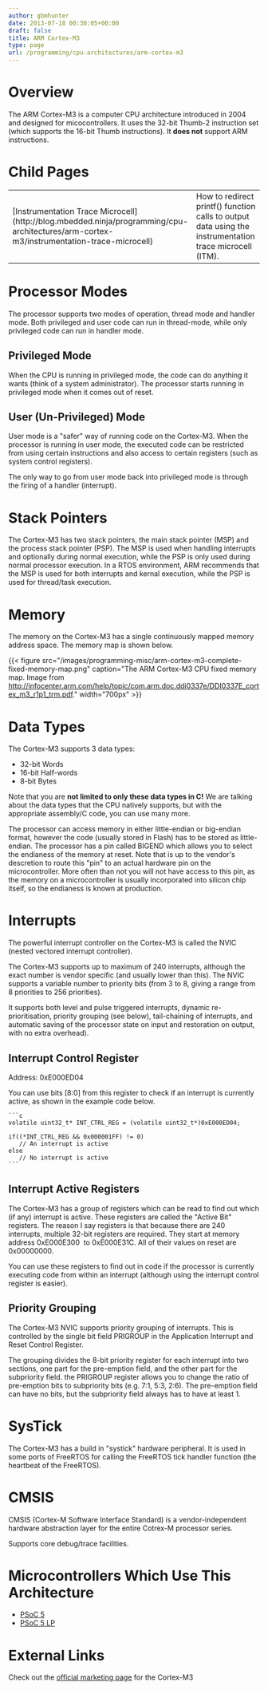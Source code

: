 ```yaml
---
author: gbmhunter
date: 2013-07-18 00:30:05+00:00
draft: false
title: ARM Cortex-M3
type: page
url: /programming/cpu-architectures/arm-cortex-m3
---
```


# Overview


The ARM Cortex-M3 is a computer CPU architecture introduced in 2004 and designed for micocontrollers. It uses the 32-bit Thumb-2 instruction set (which supports the 16-bit Thumb instructions). It **does not** support ARM instructions.


# Child Pages

<table>
<tbody >
<tr >

<td >[Instrumentation Trace Microcell](http://blog.mbedded.ninja/programming/cpu-architectures/arm-cortex-m3/instrumentation-trace-microcell)
</td>

<td >How to redirect printf() function calls to output data using the instrumentation trace microcell (ITM).
</td>
</tr>
</tbody>
</table>

# Processor Modes

The processor supports two modes of operation, thread mode and handler mode. Both privileged and user code can run in thread-mode, while only privileged code can run in handler mode.

## Privileged Mode

When the CPU is running in privileged mode, the code can do anything it wants (think of a system administrator). The processor starts running in privileged mode when it comes out of reset.

## User (Un-Privileged) Mode

User mode is a "safer" way of running code on the Cortex-M3. When the processor is running in user mode, the executed code can be restricted from using certain instructions and also access to certain registers (such as system control registers).

The only way to go from user mode back into privileged mode is through the firing of a handler (interrupt).

# Stack Pointers

The Cortex-M3 has two stack pointers, the main stack pointer (MSP) and the process stack pointer (PSP). The MSP is used when handling interrupts and optionally during normal execution, while the PSP is only used during normal processor execution. In a RTOS environment, ARM recommends that the MSP is used for both interrupts and kernal execution, while the PSP is used for thread/task execution.

# Memory

The memory on the Cortex-M3 has a single continuously mapped memory address space. The memory map is shown below.

{{< figure src="/images/programming-misc/arm-cortex-m3-complete-fixed-memory-map.png" caption="The ARM Cortex-M3 CPU fixed memory map. Image from http://infocenter.arm.com/help/topic/com.arm.doc.ddi0337e/DDI0337E_cortex_m3_r1p1_trm.pdf."  width="700px" >}}

# Data Types

The Cortex-M3 supports 3 data types:

* 32-bit Words
* 16-bit Half-words
* 8-bit Bytes

Note that you are **not limited to only these data types in C!** We are talking about the data types that the CPU natively supports, but with the appropriate assembly/C code, you can use many more.

The processor can access memory in either little-endian or big-endian format, however the code (usually stored in Flash) has to be stored as little-endian. The processor has a pin called BIGEND which allows you to select the endianess of the memory at reset. Note that is up to the vendor's descretion to route this "pin" to an actual hardware pin on the microcontroller. More often than not you will not have access to this pin, as the memory on a microcontroller is usually incorporated into silicon chip itself, so the endianess is known at production.

# Interrupts

The powerful interrupt controller on the Cortex-M3 is called the NVIC (nested vectored interrupt controller).

The Cortex-M3 supports up to maximum of 240 interrupts, although the exact number is vendor specific (and usually lower than this). The NVIC supports a variable number to priority bits (from 3 to 8, giving a range from 8 priorities to 256 priorities).

It supports both level and pulse triggered interrupts, dynamic re-prioritisation, priority grouping (see below), tail-chaining of interrupts, and automatic saving of the processor state on input and restoration on output, with no extra overhead).

## Interrupt Control Register

Address: 0xE000ED04

You can use bits [8:0] from this register to check if an interrupt is currently active, as shown in the example code below.

    ```c
    volatile uint32_t* INT_CTRL_REG = (volatile uint32_t*)0xE000ED04;
    
    if((*INT_CTRL_REG && 0x000001FF) != 0)
       // An interrupt is active
    else
       // No interrupt is active
    ```

## Interrupt Active Registers

The Cortex-M3 has a group of registers which can be read to find out which (if any) interrupt is active. These registers are called the "Active Bit" registers. The reason I say registers is that because there are 240 interrupts, multiple 32-bit registers are required. They start at memory address 0xE000E300  to 0xE000E31C. All of their values on reset are 0x00000000.

You can use these registers to find out in code if the processor is currently executing code from within an interrupt (although using the interrupt control register is easier).

## Priority Grouping

The Cortex-M3 NVIC supports priority grouping of interrupts. This is controlled by the single bit field PRIGROUP in the Application Interrupt and Reset Control Register.

The grouping divides the 8-bit priority register for each interrupt into two sections, one part for the pre-emption field, and the other part for the subpriority field. the PRIGROUP register allows you to change the ratio of pre-emption bits to subpriority bits (e.g. 7:1, 5:3, 2:6). The pre-emption field can have no bits, but the subpriority field always has to have at least 1.

# SysTick

The Cortex-M3 has a build in "systick" hardware peripheral. It is used in some ports of FreeRTOS for calling the FreeRTOS tick handler function (the heartbeat of the FreeRTOS).

# CMSIS

CMSIS (Cortex-M Software Interface Standard) is a vendor-independent hardware abstraction layer for the entire Cotrex-M processor series.

Supports core debug/trace facilities.

# Microcontrollers Which Use This Architecture

* [PSoC 5](http://blog.mbedded.ninja/programming/microcontrollers/psoc)
* [PSoC 5 LP](http://blog.mbedded.ninja/programming/microcontrollers/psoc)

# External Links

Check out the [official marketing page](http://www.arm.com/products/processors/cortex-m/cortex-m3.php) for the Cortex-M3
